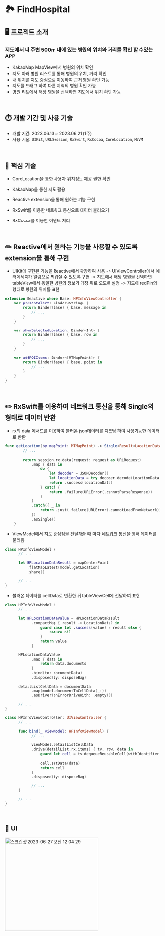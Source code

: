 # 🏞 FindHospital

## 🖥 프로젝트 소개
### **지도에서 내 주변 500m 내에 있는 병원의 위치와 거리를 확인 할 수있는 APP** 

- KakaoMap MapView에서 병원의 위치 확인
- 지도 아래 병원 리스트를 통해 병원의 위치, 거리 확인
- 내 위치를 지도 중심으로 이동하여 근처 병원 확인 가능
- 지도를 드래그 하여 다른 지역의 병원 확인 가능
- 병원 리트에서 해당 병원을 선택하면 지도에서 위치 확인 가능

<br>

## ⏱️ 개발 기간 및 사용 기술

- 개발 기간: 2023.06.13 ~ 2023.06.21 (1주)
- 사용 기술:  `UIKit`, `URLSession`, `RxSwift`, `RxCocoa`, `CoreLocation`, `MVVM`

<br>

## 📌 핵심 기술

- CoreLocation을 통한 사용자 위치정보 제공 권한 확인

- KakaoMap을 통한 지도 활용

- Reactive extension을 통해 원하는 기능 구현

- RxSwift를 이용한 네트워크 통신으로 데이터 불러오기

- RxCocoa를 이용한 이벤트 처리

<br>

## ✏️ Reactive에서 원하는 기능을 사용할 수 있도록 extension을 통해 구현
- UIKit에 구현된 기능을 Reactive에서 확장하여 사용
  -> UIViewController에서 에러메세지가 알람으로 띄워질 수 있도록 구현
  -> 지도에서 해당 병원을 선택하면 tableView에서 동일한 병원의 정보가 가장 위로 오도록 설정
  -> 지도에 redPin의 형태로 병원의 위치를 표현

```swift
extension Reactive where Base: HPInfoViewController {
    var presentAlert: Binder<String> {
        return Binder(base) { base, message in
            // ...
        }
    }

    var showSelectedLocation: Binder<Int> {
        return Binder(base) { base, row in
            // ...
        }
    }
    
    var addPOIItems: Binder<[MTMapPoint]> {
        return Binder(base) { base, point in
            // ...
        }
    }
}
```

<br>

## ✏️ RxSwift를 이용하여 네트워크 통신을 통해 Single의 형태로 데이터 반환
- rx의 data 메서드를 이용하여 불러온 json데이터를 디코딩 하여 사용가능한 데이터로 반환

```swift
func getLocation(by mapPoint: MTMapPoint) -> Single<Result<LocationData, URLError>> {
        // ...
        
        return session.rx.data(request: request as URLRequest)
            .map { data in
                do {
                    let decoder = JSONDecoder()
                    let locationData = try decoder.decode(LocationData.self, from: data)
                    return .success(locationData)
                } catch {
                    return .failure(URLError(.cannotParseResponse))
                }
            }
            .catch({ _ in
                return .just(.failure(URLError(.cannotLoadFromNetwork)))
            })
            .asSingle()
    }
```

- ViewModel에서 지도 중심점을 전달해줄 때 마다 네트워크 통신을 통해 데이터를 불러옴

```swift
class HPInfoViewModel {
      // ...
      
      let HPLocationDataResult = mapCenterPoint
          .flatMapLatest(model.getLocation)
          .share()

      // ...
}
```

- 불러온 데이터를 cellData로 변환한 뒤 tableViewCell에 전달하여 표현

```swift
class HPInfoViewModel {
      // ...
      
      let HPLocationDataValue = HPLocationDataResult
            .compactMap { result -> LocationData? in
                guard case let .success(value) = result else {
                    return nil
                }
                return value
            }

      HPLocationDataValue
            .map { data in
                return data.documents
            }
            .bind(to: documentData)
            .disposed(by: disposeBag)

      detailListCellData = documentData
            .map(model.documentToCellData(_:))
            .asDriver(onErrorDriveWith: .empty())

      // ...
}

class HPInfoViewController: UIViewController {
      // ...

      func bind(_ viewModel: HPInfoViewModel) {
            // ...
            
            viewModel.detailListCellData
            .drive(detailList.rx.items) { tv, row, data in
                guard let cell = tv.dequeueReusableCell(withIdentifier: "DetailListCell", for: IndexPath(row: row, section: 0)) as? DetailListCell else { return UITableViewCell() }
                
                cell.setData(data)
                return cell
            }
            .disposed(by: disposeBag)

            // ...
      }

      // ...
}
```

<br>

## 📱 UI
<img width="303" alt="스크린샷 2023-06-27 오전 12 04 29" src="https://github.com/zoa0945/FindHospital/assets/51810980/2e957f20-298d-4ec8-8da4-07e965c73331">
